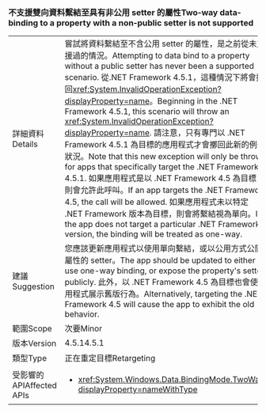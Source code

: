 ### <a name="two-way-data-binding-to-a-property-with-a-non-public-setter-is-not-supported"></a><span data-ttu-id="78166-101">不支援雙向資料繫結至具有非公用 setter 的屬性</span><span class="sxs-lookup"><span data-stu-id="78166-101">Two-way data-binding to a property with a non-public setter is not supported</span></span>

|   |   |
|---|---|
|<span data-ttu-id="78166-102">詳細資料</span><span class="sxs-lookup"><span data-stu-id="78166-102">Details</span></span>|<span data-ttu-id="78166-103">嘗試將資料繫結至不含公用 setter 的屬性，是之前從未支援過的情況。</span><span class="sxs-lookup"><span data-stu-id="78166-103">Attempting to data bind to a property without a public setter has never been a supported scenario.</span></span> <span data-ttu-id="78166-104">從.NET Framework 4.5.1，這種情況下將會擲回<xref:System.InvalidOperationException?displayProperty=name>。</span><span class="sxs-lookup"><span data-stu-id="78166-104">Beginning in the .NET Framework 4.5.1, this scenario will throw an <xref:System.InvalidOperationException?displayProperty=name>.</span></span> <span data-ttu-id="78166-105">請注意，只有專門以 .NET Framework 4.5.1 為目標的應用程式才會擲回此新的例外狀況。</span><span class="sxs-lookup"><span data-stu-id="78166-105">Note that this new exception will only be thrown for apps that specifically target the .NET Framework 4.5.1.</span></span> <span data-ttu-id="78166-106">如果應用程式是以 .NET Framework 4.5 為目標，則會允許此呼叫。</span><span class="sxs-lookup"><span data-stu-id="78166-106">If an app targets the .NET Framework 4.5, the call will be allowed.</span></span> <span data-ttu-id="78166-107">如果應用程式未以特定 .NET Framework 版本為目標，則會將繫結視為單向。</span><span class="sxs-lookup"><span data-stu-id="78166-107">If the app does not target a particular .NET Framework version, the binding will be treated as one-way.</span></span>|
|<span data-ttu-id="78166-108">建議</span><span class="sxs-lookup"><span data-stu-id="78166-108">Suggestion</span></span>|<span data-ttu-id="78166-109">您應該更新應用程式以使用單向繫結，或以公用方式公開屬性的 setter。</span><span class="sxs-lookup"><span data-stu-id="78166-109">The app should be updated to either use one-way binding, or expose the property's setter publicly.</span></span> <span data-ttu-id="78166-110">此外，以 .NET Framework 4.5 為目標也會使應用程式展示舊版行為。</span><span class="sxs-lookup"><span data-stu-id="78166-110">Alternatively, targeting the .NET Framework 4.5 will cause the app to exhibit the old behavior.</span></span>|
|<span data-ttu-id="78166-111">範圍</span><span class="sxs-lookup"><span data-stu-id="78166-111">Scope</span></span>|<span data-ttu-id="78166-112">次要</span><span class="sxs-lookup"><span data-stu-id="78166-112">Minor</span></span>|
|<span data-ttu-id="78166-113">版本</span><span class="sxs-lookup"><span data-stu-id="78166-113">Version</span></span>|<span data-ttu-id="78166-114">4.5.1</span><span class="sxs-lookup"><span data-stu-id="78166-114">4.5.1</span></span>|
|<span data-ttu-id="78166-115">類型</span><span class="sxs-lookup"><span data-stu-id="78166-115">Type</span></span>|<span data-ttu-id="78166-116">正在重定目標</span><span class="sxs-lookup"><span data-stu-id="78166-116">Retargeting</span></span>|
|<span data-ttu-id="78166-117">受影響的 API</span><span class="sxs-lookup"><span data-stu-id="78166-117">Affected APIs</span></span>|<ul><li><xref:System.Windows.Data.BindingMode.TwoWay?displayProperty=nameWithType></li></ul>|

